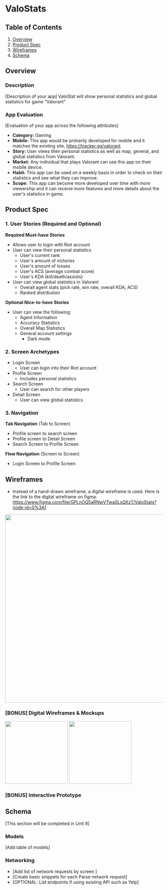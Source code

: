 # ValoStats

## Table of Contents
1. [Overview](#Overview)
1. [Product Spec](#Product-Spec)
1. [Wireframes](#Wireframes)
2. [Schema](#Schema)

## Overview
### Description
[Description of your app]
ValoStat will show personal statistics and global statistics for game "Valorant"
### App Evaluation
[Evaluation of your app across the following attributes]
- **Category:** Gaming
- **Mobile:** This app would be primarily developed for mobile and it matches the existing site, https://tracker.gg/valorant. 
- **Story:** User views their personal statistics as well as map, general, and global statistics from Valorant.
- **Market:** Any individual that plays Valorant can use this app on their mobile device.
- **Habit:** This app can be used on a weekly basis in order to check on their statistics and see what they can improve. 
- **Scope:** This app can become more developed over time with more viewership and it can receive more features and more details about the user's statistics in game.

## Product Spec

### 1. User Stories (Required and Optional)

**Required Must-have Stories**

* Allows user to login with Riot account
* User can view their personal statistics
    * User's current rank
    * User's amount of victories
    * User's amount of losses
    * User's ACS (average combat score)
    * User's KDA (kill/death/assists)
* User can view global statistics in Valorant
    * Overall agent stats (pick rate, win rate, overall KDA, ACS)
    * Ranked distribution
    

**Optional Nice-to-have Stories**

* User can view the following:
    * Agent Information
    * Accuracy Statistics 
    * Overall Map Statistics 
    * General account settings
        * Dark mode


### 2. Screen Archetypes

* Login Screen
   * User can login into their Riot account
* Profile Screen
   * Includes personal statistics
* Search Screen
   * User can search for other players 
* Detail Screen
    * User can view global statistics

### 3. Navigation

**Tab Navigation** (Tab to Screen)

* Profile screen to search screen
* Profile screen to Detail Screen
* Search Screen to Profile Screen


**Flow Navigation** (Screen to Screen)

* Login Screen to Profile Screen

## Wireframes
* Instead of a hand-drawn wireframe, a digital wireframe is used. Here is the link to the digital wireframe on figma: https://www.figma.com/file/GPLnOQ5aRNwVTwa0LsQXzT/ValoStats?node-id=0%3A1

<img src="YOUR_WIREFRAME_IMAGE_URL" width=600>

### [BONUS] Digital Wireframes & Mockups
<img src="https://imgur.com/a/pcSiY73" height=200>
<img src="http://g.recordit.co/6V9dKqGL8P.gif" height=200>

### [BONUS] Interactive Prototype

## Schema 
[This section will be completed in Unit 9]
### Models
[Add table of models]
### Networking
- [Add list of network requests by screen ]
- [Create basic snippets for each Parse network request]
- [OPTIONAL: List endpoints if using existing API such as Yelp]
